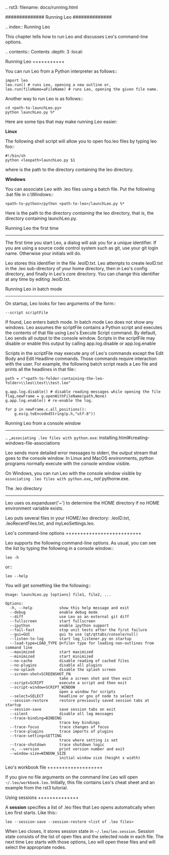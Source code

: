 .. rst3: filename: docs/running.html

##############
Running Leo
##############

.. index:: Running Leo

This chapter tells how to run Leo and discusses Leo's command-line options.

.. contents:: Contents
    :depth: 3
    :local:

Running Leo
+++++++++++

You can run Leo from a Python interpreter as follows::

    import leo
    leo.run() # runs Leo, opening a new outline or,
    leo.run(fileName=aFileName) # runs Leo, opening the given file name.

Another way to run Leo is as follows::

    cd <path-to-launchLeo.py>
    python launchLeo.py %*

Here are some tips that may make running Leo easier:

**Linux**
    
The following shell script will allow you to open foo.leo files by typing leo foo::

    #!/bin/sh 
    python <leopath>launchLeo.py $1

where <leopath> is the path to the directory containing the leo directory. 

**Windows**

You can associate Leo with .leo files using a batch file. Put the
following .bat file in c:\\Windows::

    <path-to-python>/python <path-to-leo>/launchLeo.py %*

Here <path-to-leo> is the path to the directory *containing* the leo directory,
that is, the directory containing launchLeo.py.

Running Leo the first time
**************************

The first time you start Leo, a dialog will ask you for a unique identifier. If
you are using a source code control system such as git, use your git login name.
Otherwise your initials will do.

Leo stores this identifier in the file .leoID.txt. Leo attempts to create
leoID.txt in the .leo sub-directory of your home directory, then in Leo's config
directory, and finally in Leo's core directory. You can change this identifier
at any time by editing .leoID.txt.

Running Leo in batch mode
*************************

On startup, Leo looks for two arguments of the form::

    --script scriptFile

If found, Leo enters batch mode. In batch mode Leo does not show any windows.
Leo assumes the scriptFile contains a Python script and executes the contents of
that file using Leo's Execute Script command. By default, Leo sends all
output to the console window. Scripts in the scriptFile may disable or enable
this output by calling app.log.disable or app.log.enable

Scripts in the scriptFile may execute any of Leo's commands except the Edit Body
and Edit Headline commands. Those commands require interaction with the user.
For example, the following batch script reads a Leo file and prints all the
headlines in that file::

    path = r"<path-to-folder-containing-the-leo-folder>\\leo\\test\\test.leo"

    g.app.log.disable() # disable reading messages while opening the file
    flag,newFrame = g.openWithFileName(path,None)
    g.app.log.enable() # re-enable the log.

    for p in newFrame.c.all_positions():
        g.es(g.toEncodedString(p.h,"utf-8"))

Running Leo from a console window
*********************************

.. _`associating .leo files with python.exe`: installing.html#creating-windows-file-associations

Leo sends more detailed error messages to stderr,
the output stream that goes to the console window. In Linux and MacOS
environments, python programs normally execute with the console window visible.

On Windows, you can run Leo with the console window visible by `associating .leo files with python.exe`_ *not* pythonw.exe.

The .leo directory
******************

Leo uses os.expanduser('~') to determine the HOME directory if no HOME environment variable exists.

Leo puts several files in your HOME/.leo directory: .leoID.txt, .leoRecentFiles.txt, and myLeoSettings.leo.

Leo's command-line options
++++++++++++++++++++++++++

Leo supports the following command-line options. As usual, you can see the list by typing the following in a console window::

    leo -h

or::

    leo --help

You will get something like the following::

    Usage: launchLeo.py [options] file1, file2, ...

    Options:
      -h, --help            show this help message and exit
      --debug               enable debug mode
      --diff                use Leo as an external git diff
      --fullscreen          start fullscreen
      --ipython             enable ipython support
      --fail-fast           stop unit tests after the first failure
      --gui=GUI             gui to use (qt/qttabs/console/null)
      --listen-to-log       start log_listener.py on startup
      --load-type=LOAD_TYPE @<file> type for loading non-outlines from command line
      --maximized           start maximized
      --minimized           start minimized
      --no-cache            disable reading of cached files
      --no-plugins          disable all plugins
      --no-splash           disable the splash screen
      --screen-shot=SCREENSHOT_FN
                            take a screen shot and then exit
      --script=SCRIPT       execute a script and then exit
      --script-window=SCRIPT_WINDOW
                            open a window for scripts
      --select=SELECT       headline or gnx of node to select
      --session-restore     restore previously saved session tabs at startup
      --session-save        save session tabs on exit
      --silent              disable all log messages
      --trace-binding=BINDING
                            trace key bindings
      --trace-focus         trace changes of focus
      --trace-plugins       trace imports of plugins
      --trace-setting=SETTING
                            trace where setting is set
      --trace-shutdown      trace shutdown logic
      -v, --version         print version number and exit
      --window-size=WINDOW_SIZE
                            initial window size (height x width)

Leo's workbook file
+++++++++++++++++++

If you give no file arguments on the command line Leo will open ``~/.leo/workbook.leo``.  Initially, this file contains Leo's cheat sheet and an example from the rst3 tutorial.

Using sessions
++++++++++++++

A **session** specifies a list of .leo files that Leo opens automatically when Leo first starts. Like this::

    leo --session-save --session-restore <list of .leo files>
    
When Leo closes, it stores session state in ``~/.leo/leo.session``. Session state consists of the list of open files and the selected node in each file. The next time Leo starts with those options, Leo will open these files and will select the appropriate nodes.

